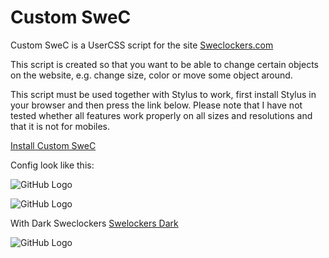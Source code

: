 # Custom SweC

Custom SweC is a UserCSS script for the site [Sweclockers.com](https://sweclockers.com)


This script is created so that you want to be able to change certain objects on the website, e.g. change size, color or move some object around.

This script must be used together with Stylus to work, first install Stylus in your browser and then press the link below.
Please note that I have not tested whether all features work properly on all sizes and resolutions and that it is not for mobiles.

[Install Custom SweC](https://raw.githubusercontent.com/rlagers/CustomSweC/main/customswec.user.styl)

Config look like this:

![GitHub Logo](config.png)


![GitHub Logo](wider-swec-example-w.png)

With Dark Sweclockers [Swelockers Dark](https://github.com/Soitora/SweClockers-Dark)

![GitHub Logo](wider-swec-example.png)
